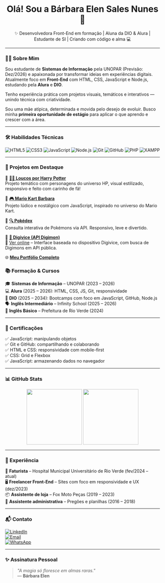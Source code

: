 <h1 align="center">Olá! Sou a Bárbara Elen Sales Nunes 👋</h1>
<p align="center">✨ Desenvolvedora Front-End em formação | Aluna da DIO & Alura | Estudante de SI | Criando com código e alma 💻</p>

---

### 👩‍💻 Sobre Mim

Sou estudante de **Sistemas de Informação** pela UNOPAR (Previsão: Dez/2026) e apaixonada por transformar ideias em experiências digitais.  
Atualmente foco em **Front-End** com HTML, CSS, JavaScript e Node.js, estudando pela **Alura** e **DIO**.

Tenho experiência prática com projetos visuais, temáticos e interativos — unindo técnica com criatividade.

Sou uma mãe atípica, determinada e movida pelo desejo de evoluir. Busco minha **primeira oportunidade de estágio** para aplicar o que aprendo e crescer com a área.

---

### 🛠️ Habilidades Técnicas

![HTML5](https://img.shields.io/badge/HTML5-E34F26?style=flat-square&logo=html5&logoColor=fff)
![CSS3](https://img.shields.io/badge/CSS3-1572B6?style=flat-square&logo=css3&logoColor=fff)
![JavaScript](https://img.shields.io/badge/JavaScript-F7DF1E?style=flat-square&logo=javascript&logoColor=000)
![Node.js](https://img.shields.io/badge/Node.js-339933?style=flat-square&logo=node.js&logoColor=fff)
![Git](https://img.shields.io/badge/Git-F05032?style=flat-square&logo=git&logoColor=fff)
![GitHub](https://img.shields.io/badge/GitHub-181717?style=flat-square&logo=github&logoColor=fff)
![PHP](https://img.shields.io/badge/PHP-777BB4?style=flat-square&logo=php&logoColor=fff)
![XAMPP](https://img.shields.io/badge/XAMPP-FB7A24?style=flat-square&logo=xampp&logoColor=fff)

---

### 🚀 Projetos em Destaque

📌 [**🧙‍♂️ Loucos por Harry Potter**](https://github.com/barbaranunesprogrammer/Loucos-Por-Harry-Potter)  
Projeto temático com personagens do universo HP, visual estilizado, responsivo e feito com carinho de fã!

📌 [**🎮 Mario Kart Barbara**](https://github.com/barbaranunesprogrammer/mariokart-barbara)  
Projeto lúdico e nostálgico com JavaScript, inspirado no universo do Mario Kart.

📌 [**🔍 Pokédex**](https://github.com/barbaranunesprogrammer/pokedex)  
Consulta interativa de Pokémons via API. Responsivo, leve e divertido.

📌 [**💾 Digivice (API Digimon)**](https://github.com/barbaranunesprogrammer/Digivice)  
🔗 [Ver online](https://digivice-psi.vercel.app/) – Interface baseada no dispositivo Digivice, com busca de Digimons em API pública.

🌐 [**Meu Portfólio Completo**](https://portfoliobarbara.vercel.app/)


### 📚 Formação & Cursos

🎓 **Sistemas de Informação** – UNOPAR (2023 – 2026)  
💻 **Alura** (2025 – 2026): HTML, CSS, JS, Git, responsividade  
🚀 **DIO** (2025 – 2034): Bootcamps com foco em JavaScript, GitHub, Node.js  
🗣️ **Inglês Intermediário** – Infinity School (2025 – 2026)  
🔡 **Inglês Básico** – Prefeitura de Rio Verde (2024)

---

### 📜 Certificações

✅ JavaScript: manipulando objetos  
✅ Git e GitHub: compartilhando e colaborando  
✅ HTML e CSS: responsividade com mobile-first  
✅ CSS: Grid e Flexbox  
✅ JavaScript: armazenando dados no navegador

---

### 📊 GitHub Stats

<div align="center">
  <img height="180em" src="https://github-readme-stats.vercel.app/api?username=barbaranunesprogrammer&show_icons=true&theme=radical&hide_rank=true"/>
  <img height="180em" src="https://github-readme-stats.vercel.app/api/top-langs/?username=barbaranunesprogrammer&layout=compact&theme=radical"/>
</div>

---

### 💼 Experiência

🏥 **Faturista** – Hospital Municipal Universitário de Rio Verde (fev/2024 – atual)  
🖥️ **Freelancer Front-End** – Sites com foco em responsividade e UX (dez/2023)  
📦 **Assistente de loja** – Fox Moto Peças (2019 – 2023)  
📁 **Assistente administrativa** – Pregões e planilhas (2016 – 2018)

---

### 📬 Contato

[![LinkedIn](https://img.shields.io/badge/-LinkedIn-0A66C2?style=flat-square&logo=linkedin&logoColor=white)](https://linkedin.com/in/barbaranunesprogrammer)  
[![Email](https://img.shields.io/badge/-Email-D14836?style=flat-square&logo=gmail&logoColor=white)](mailto:barbaranunesprogrammer@outlook.com)  
[![WhatsApp](https://img.shields.io/badge/-WhatsApp-25D366?style=flat-square&logo=whatsapp&logoColor=white)](https://wa.me/5564992896111)

---

### ✨ Assinatura Pessoal

> *"A magia só floresce em almas raras."*  
> — **Bárbara Elen**

